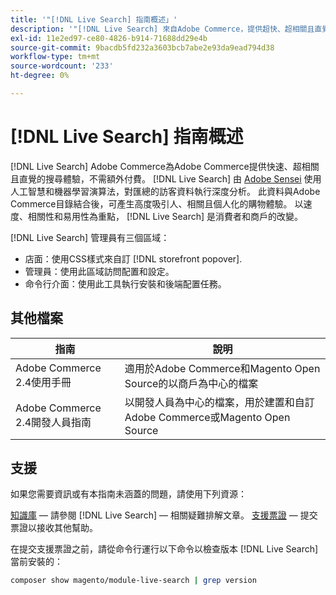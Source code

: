 ```yaml
---
title: '"[!DNL Live Search] 指南概述」'
description: '"[!DNL Live Search] 來自Adobe Commerce，提供超快、超相關且直覺的搜尋體驗。」'
exl-id: 11e2ed97-ce80-4826-b914-71688dd29e4b
source-git-commit: 9bacdb5fd232a3603bcb7abe2e93da9ead794d38
workflow-type: tm+mt
source-wordcount: '233'
ht-degree: 0%

---
```


# [!DNL Live Search] 指南概述

[!DNL Live Search] Adobe Commerce為Adobe Commerce提供快速、超相關且直覺的搜尋體驗，不需額外付費。 [!DNL Live Search] 由 [Adobe Sensei](https://www.adobe.com/sensei.html) 使用人工智慧和機器學習演算法，對匯總的訪客資料執行深度分析。 此資料與Adobe Commerce目錄結合後，可產生高度吸引人、相關且個人化的購物體驗。 以速度、相關性和易用性為重點， [!DNL Live Search] 是消費者和商戶的改變。

[!DNL Live Search] 管理員有三個區域：

* 店面：使用CSS樣式來自訂 [!DNL storefront popover].
* 管理員：使用此區域訪問配置和設定。
* 命令行介面：使用此工具執行安裝和後端配置任務。

## 其他檔案

| 指南 | 說明 |
|--- |--- |
| Adobe Commerce 2.4使用手冊 | 適用於Adobe Commerce和Magento Open Source的以商戶為中心的檔案 |
| Adobe Commerce 2.4開發人員指南 | 以開發人員為中心的檔案，用於建置和自訂Adobe Commerce或Magento Open Source |

## 支援

如果您需要資訊或有本指南未涵蓋的問題，請使用下列資源：

[知識庫](https://experienceleague.adobe.com/docs/commerce-knowledge-base/kb/overview.html)  — 請參閱 [!DNL Live Search] — 相關疑難排解文章。
[支援票證](https://experienceleague.adobe.com/docs/commerce-knowledge-base/kb/help-center-guide/magento-help-center-user-guide.html#submit-ticket)  — 提交票證以接收其他幫助。

在提交支援票證之前，請從命令行運行以下命令以檢查版本 [!DNL Live Search] 當前安裝的：

```bash
composer show magento/module-live-search | grep version
```
